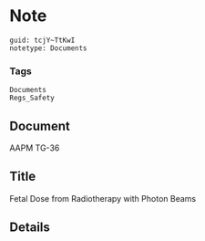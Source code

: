 # Note
```
guid: tcjY~TtKwI
notetype: Documents
```

### Tags
```
Documents
Regs_Safety
```

## Document
AAPM TG-36

## Title
Fetal Dose from Radiotherapy with Photon Beams

## Details

